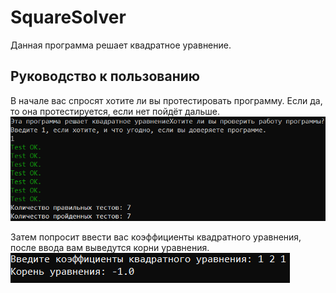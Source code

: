 # SquareSolver
Данная программа решает квадратное уравнение.
## Руководство к пользованию
В начале вас спросят хотите ли вы протестировать программу. Если да, то она протестируется, если нет пойдёт дальше.
![](https://github.com/OFFlinea/SquareSolver/blob/main/pictures/test.png)


Затем попросит ввести вас коэффициенты квадратного уравнения, после ввода вам выведутся корни уравнения.
![](https://github.com/OFFlinea/SquareSolver/blob/main/pictures/solver.png)
